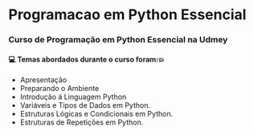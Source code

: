 # Programacao em Python Essencial
### Curso de Programação em Python Essencial na Udmey
#### :computer: Temas abordados durante o curso foram::boom:
- Apresentação
- Preparando o Ambiente
- Introdução á Linguagem Python
- Variáveis e Tipos de Dados em Python.
- Estruturas Lógicas e Condicionais em Python.
- Estruturas de Repetições em Python.
